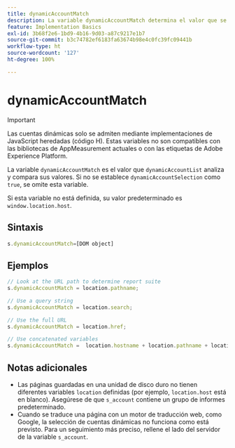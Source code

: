 ```yaml
---
title: dynamicAccountMatch
description: La variable dynamicAccountMatch determina el valor que se debe ver en las cuentas dinámicas.
feature: Implementation Basics
exl-id: 3b68f2e6-1bd9-4b16-9d03-a87c9217e1b7
source-git-commit: b3c74782ef6183fa63674b98e4c0fc39fc09441b
workflow-type: ht
source-wordcount: '127'
ht-degree: 100%

---
```


# dynamicAccountMatch

>[!IMPORTANT]
>
>Las cuentas dinámicas solo se admiten mediante implementaciones de JavaScript heredadas (código H). Estas variables no son compatibles con las bibliotecas de AppMeasurement actuales o con las etiquetas de Adobe Experience Platform.

La variable `dynamicAccountMatch` es el valor que `dynamicAccountList` analiza y compara sus valores. Si no se establece `dynamicAccountSelection` como `true`, se omite esta variable.

Si esta variable no está definida, su valor predeterminado es `window.location.host`.

## Sintaxis

```js
s.dynamicAccountMatch=[DOM object]
```

## Ejemplos

```js
// Look at the URL path to determine report suite
s.dynamicAccountMatch = location.pathname;

// Use a query string
s.dynamicAccountMatch = location.search;

// Use the full URL
s.dynamicAccountMatch = location.href;

// Use concatenated variables
s.dynamicAccountMatch =  location.hostname + location.pathname + location.search;
```

## Notas adicionales

* Las páginas guardadas en una unidad de disco duro no tienen diferentes variables `location` definidas (por ejemplo, `location.host` está en blanco). Asegúrese de que `s_account` contiene un grupo de informes predeterminado.
* Cuando se traduce una página con un motor de traducción web, como Google, la selección de cuentas dinámicas no funciona como está previsto. Para un seguimiento más preciso, rellene el lado del servidor de la variable `s_account`.
